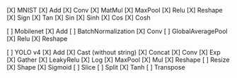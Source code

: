 [X] MNIST
[X] Add
[X] Conv
[X] MatMul
[X] MaxPool
[X] Relu
[X] Reshape
[X] Sign
[X] Tan
[X] Sin
[X] Sinh
[X] Cos
[X] Cosh

[ ] Mobilenet
[X] Add
[ ] BatchNormalization
[X] Conv
[ ] GlobalAveragePool
[X] Relu
[X] Reshape

[ ] YOLO v4
[X] Add
[X] Cast (without string)
[X] Concat
[X] Conv
[X] Exp
[X] Gather
[X] LeakyRelu
[X] Log
[X] MaxPool
[X] Mul
[X] Reshape
[ ] Resize
[X] Shape
[X] Sigmoid
[ ] Slice
[ ] Split
[X] Tanh
[ ] Transpose
